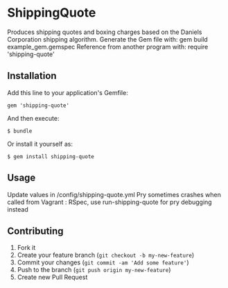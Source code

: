# ShippingQuote

Produces shipping quotes and boxing charges based on the Daniels Corporation shipping algorithm.
Generate the Gem file with: gem build example_gem.gemspec
Reference from another program with: require 'shipping-quote'

## Installation

Add this line to your application's Gemfile:

    gem 'shipping-quote'

And then execute:

    $ bundle

Or install it yourself as:

    $ gem install shipping-quote

## Usage

Update values in /config/shipping-quote.yml
Pry sometimes crashes when called from Vagrant : RSpec, use run-shipping-quote for pry debugging instead



## Contributing

1. Fork it
2. Create your feature branch (`git checkout -b my-new-feature`)
3. Commit your changes (`git commit -am 'Add some feature'`)
4. Push to the branch (`git push origin my-new-feature`)
5. Create new Pull Request
